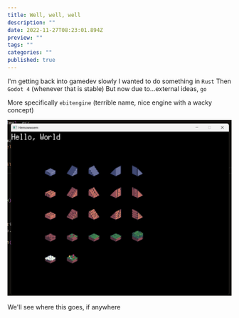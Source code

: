 ```yaml
---
title: Well, well, well
description: ""
date: 2022-11-27T08:23:01.894Z
preview: ""
tags: ""
categories: ""
published: true
---
```

I'm getting back into gamedev slowly
I wanted to do something in `Rust`
Then `Godot 4` (whenever that is stable)
But now due to...external ideas, `go`

More specifically `ebitengine` (terrible name, nice engine with a wacky concept)

![A screen shot of a window showing a few pixel art tiles of ground and the words "Hello World"](../assets/helloworldebitenegineandsomedafetileset.png)

We'll see where this goes, if anywhere
